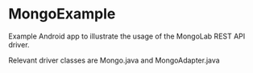 # MongoExample

Example Android app to illustrate the usage of the MongoLab REST API driver.

Relevant driver classes are Mongo.java and MongoAdapter.java
